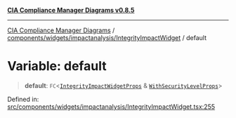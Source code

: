 [**CIA Compliance Manager Diagrams v0.8.5**](../../../../../README.md)

***

[CIA Compliance Manager Diagrams](../../../../../modules.md) / [components/widgets/impactanalysis/IntegrityImpactWidget](../README.md) / default

# Variable: default

> **default**: `FC`\<[`IntegrityImpactWidgetProps`](../interfaces/IntegrityImpactWidgetProps.md) & [`WithSecurityLevelProps`](../../../../../hoc/withSecurityLevelState/interfaces/WithSecurityLevelProps.md)\>

Defined in: [src/components/widgets/impactanalysis/IntegrityImpactWidget.tsx:255](https://github.com/Hack23/cia-compliance-manager/blob/3ae0301247f765ba03c8c0fe645db4718bb8af76/src/components/widgets/impactanalysis/IntegrityImpactWidget.tsx#L255)
